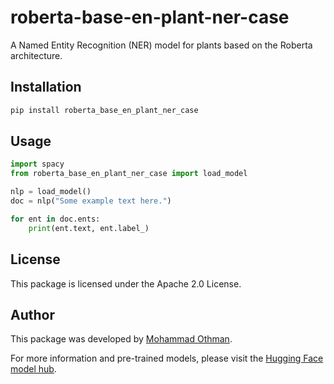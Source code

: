 # roberta-base-en-plant-ner-case

A Named Entity Recognition (NER) model for plants based on the Roberta architecture.

## Installation

```bash
pip install roberta_base_en_plant_ner_case
```

## Usage

```python
import spacy
from roberta_base_en_plant_ner_case import load_model

nlp = load_model()
doc = nlp("Some example text here.")

for ent in doc.ents:
    print(ent.text, ent.label_)
```

## License

This package is licensed under the Apache 2.0 License.

## Author

This package was developed by [Mohammad Othman](https://mohammadothman.com/).

For more information and pre-trained models, please visit the [Hugging Face model hub](https://huggingface.co/MohammadOthman).